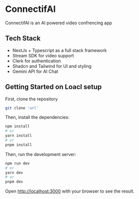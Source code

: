 # ConnectifAI

ConnectifAI is an AI powered video confrencing app

## Tech Stack

- NextJs + Typescript as a full stack framework
- Stream SDK for video support
- Clerk for authentication
- Shadcn and Tailwind for UI and styling
- Gemini API for AI Chat

## Getting Started on Loacl setup

First, clone the repository

```bash
git clone 'url'
```

Then, install the dependencies:

```bash
npm install
# or
yarn install
# or
pnpm install
```

Then, run the development server:

```bash
npm run dev
# or
yarn dev
# or
pnpm dev
```

Open [http://localhost:3000](http://localhost:3000) with your browser to see the result.
